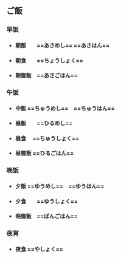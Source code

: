 ## ご飯

### 早饭

- #### 朝飯　　==あさめし==	==あさはん==

- #### 朝食　　==ちょうしょく==

- #### 朝御飯　==あさごはん==

### 午饭

- #### 中飯		==ちゅうめし==　==ちゅうはん==

- #### 昼飯　　==ひるめし==

- #### 昼食	　==ちゅうしょく==

- #### 昼御飯	==ひるごはん==

### 晚饭

- #### 夕飯		==ゆうめし==　==ゆうはん==

- #### 夕食　　==ゆうしょく==

- #### 晩御飯　==ばんごはん==

### 夜宵

- #### 夜食		==やしょく==
